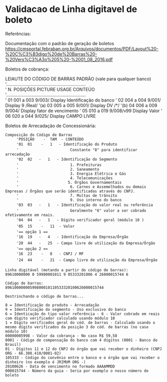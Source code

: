 # Validacao de Linha digitavel de boleto


Referências:

Documentação com o padrão de geração de boletos
https://cmsportal.febraban.org.br/Arquivos/documentos/PDF/Layout%20-%20C%C3%B3digo%20de%20Barras%20-%20Vers%C3%A3o%205%20-%2001_08_2016.pdf


Boletos de cobrança:

  LEIAUTE DO CÓDIGO DE BARRAS PADRÃO (vale para qualquer banco)
    '...............................................................    
    '   N.    POSIÇÕES     PICTURE     USAGE        CONTEÚO                
    '...............................................................    
    '    01    001 a 003    9/003/      Display      Identificação do banco
    '    02    004 a 004    9/001/      Display      9 /Real/
    '(a) 03    005 a 005    9/001/      Display      DV /*/
    '(b) 04    006 a 009    9/004/      Display      fator de vencimento
    '    05    010 a 019    9/008/v99   Display      Valor
    '    06    020 a 044    9/025/      Display      CAMPO LIVRE
    
Boletos de Arrecadação de Concessionária:


    Composição do Código de Barras
         'POSIÇÃO    -  TAM  - CONTEÚDO
         '01  01    -   1   - Identificação do Produto
         '                       Constante "8" para identificar arrecadação
         '02  02	-   1   - Identificação do Segmento 
         '                       1. Prefeituras
         '                       2. Saneamento
         '                       3. Energia Elétrica e Gás
         '                       4. Telecomunicações
         ' 	                    5. Órgãos Governamentais
         '                       6. Carnes e Assemelhados ou demais Empresas / Órgãos que serão identificadas através do CNPJ.
         '                       7. Multas de trânsito
         '                       9. Uso interno do banco
         '03  03	-   1   - Identificação do valor real ou referência
         '                       Geralmente "6" valor a ser cobrado efetivamente em reais.
         '04  04	-   1   - Dígito verificador geral (módulo 10 )
         '05  15    -   11  - Valor
         '== opção 1 ==
         '16  19	-   4   - Identificação da Empresa/Órgão
         '20  44	-   25  - Campo livre de utilização da Empresa/Órgão
         '== opção 2 ==
         '16  23    -   8   - CNPJ / MF
         '24  44    -   21  - Campo livre de utilização da Empresa/Órgão
    
    Linha digitável (motando a partir do código de barras): 
    89610000000 0 59980001011 9 05333201006 4 26000015744 6

    Código de barras:
    89610000000599800010110533320100626000015744 

    Destrinchando o código de barras...
    
    8 = Identificação do produto - Arrecadação
    9 = Identificação do segmento - Uso exclusivo do banco
    6 = Identicação do tipo valor referência - 6 - Valor cobrado em reais com dígito verificador calculado usando módulo 10
    1 = Dígito verificados geral do cód. de barras - Calculado usando o mesmo dígito verificados da posição 3 do cód. de barras (no caso módulo 10)
    00000005998 - Valor da cobrança - No caso R$ 59,58
    0001 - Código de compensação do banco com 4 dígitos (0001 - Banco do Brasil)
    01 - Dígitos 11 e 12 do CNPJ do órgão que vai receber o dinheiro (CNPJ ORG - 66.308.410/0001-02)
    105333 - Código do convênio entre o banco e o órgão que vai receber o dinheiro (no exemplo é JRIMUM ORG -)
    20100626 - Data de vencimento no formado AAAAMMDD
    000015744 - Número da guia - Seria por exemplo o nosso número do boleto


